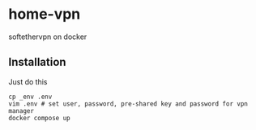 # home-vpn
softethervpn on docker  

## Installation
Just do this  
```
cp _env .env
vim .env # set user, password, pre-shared key and password for vpn manager
docker compose up
```